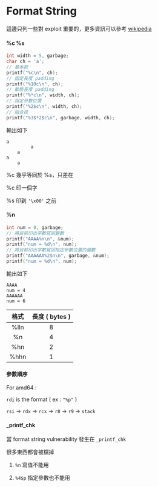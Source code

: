 # Format String

這邊只列一些對 exploit 重要的，更多資訊可以參考 [wikipedia](https://en.wikipedia.org/wiki/Printf_format_string)

#### %c %s

```c
int width = 5, garbage;
char ch = 'a';
// 基本款
printf("%c\n", ch);
// 固定長度 padding
printf("%10c\n", ch);
// 動態長度 padding
printf("%*c\n", width, ch);
// 指定參數位置
printf("%2$c\n", width, ch);
// 組合技
printf("%3$*2$c\n", garbage, width, ch);
```

輸出如下

```
a
         a
    a
a
    a
```

%c 幾乎等同於 %s，只差在

%c 印一個字

%s 印到 `'\x00'` 之前

#### %n

```c
int num = 0, garbage;
// 將目前印出字數寫回變數
printf("AAAA%n\n", &num);
printf("num = %d\n", num);
// 將目前印出字數寫回指定參數位置的變數
printf("AAAAAA%2$n\n", garbage, &num);
printf("num = %d\n", num);
```

輸出如下

```
AAAA
num = 4
AAAAAA
num = 6
```

| 格式 | 長度 ( bytes ) |
| :-: | :-: |
| %lln | 8 |
| %n | 4 |
| %hn | 2 |
| %hhn | 1 |

#### 參數順序

For amd64 :

`rdi` is the format ( ex : `"%p"` )

`rsi` $\to$ `rdx` $\to$ `rcx` $\to$ `r8` $\to$ `r9` $\to$ `stack`

#### _printf_chk

當 format string vulnerability 發生在 `_printf_chk`

很多東西都會被檔掉

1. `%n` 寫值不能用

2. `%4$p` 指定參數也不能用
